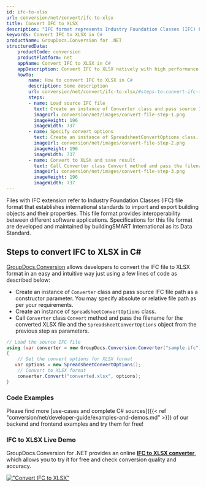 ```yaml
---
id: ifc-to-xlsx
url: conversion/net/convert/ifc-to-xlsx
title: Convert IFC to XLSX
description: "IFC format represents Industry Foundation Classes (IFC) File Format with .ifc extension. Learn how to convert IFC to XLSX file programmatically in C# language using GroupDocs.Conversion for .NET library."
keywords: Convert IFC to XLSX in C#
productName: GroupDocs.Conversion for .NET
structuredData:
    productCode: conversion
    productPlatform: net
    appName: Convert IFC to XLSX in C#
    appDescription: Convert IFC to XLSX natively with high performance using C# language and server side GroupDocs.Conversion for .NET APIs, without the use of any software like Microsoft or Open Office.
    howTo:
        name: How to convert IFC to XLSX in C# 
        description: Some description
        url: conversion/net/convert/ifc-to-xlsx/#steps-to-convert-ifc-to-xlsx-in-c
        steps:
        - name: Load source IFC file 
          text: Create an instance of Converter class and pass source IFC file path as a constructor parameter. You may specify absolute or relative file path as per your requirements. 
          imageUrl: conversion/net/images/convert-file-step-1.png
          imageHeight: 196
          imageWidth: 737
        - name: Specify convert options 
          text: Create an instance of SpreadsheetConvertOptions class.
          imageUrl: conversion/net/images/convert-file-step-2.png
          imageHeight: 196
          imageWidth: 737
        - name: Convert to XLSX and save result 
          text: Call Converter class Convert method and pass the filename for the converted HTML file and the SpreadsheetConvertOptions object from the previous step as parameters.
          imageUrl: conversion/net/images/convert-file-step-3.png
          imageHeight: 196
          imageWidth: 737
---
```


Files with IFC extension refer to  Industry Foundation Classes (IFC) file format that establishes international standards to import and export building objects and their properties. This file format provides interoperability between different software applications. Specifications for this file format are developed and maintained by buildingSMART International as its Data Standard.

## Steps to convert IFC to XLSX in C#

[GroupDocs.Conversion](https://products.groupdocs.com/conversion/net) allows developers to convert the IFC file to XLSX format in an easy and intuitive way just using a few lines of code as described below:

* Create an instance of `Converter` class and pass source IFC file path as a constructor parameter. You may specify absolute or relative file path as per your requirements. 
* Create an instance of `SpreadsheetConvertOptions` class.
* Call `Converter` class `Convert` method and pass the filename for the converted XLSX file and the `SpreadsheetConvertOptions` object from the previous step as parameters.

```csharp
// Load the source IFC file
using (var converter = new GroupDocs.Conversion.Converter("sample.ifc"))
{
    // Set the convert options for XLSX format
   var options = new SpreadsheetConvertOptions();
    // Convert to XLSX format
    converter.Convert("converted.xlsx", options);
}
```

### Code Examples

Please find more [use-cases and complete C# sources]({{< ref "conversion/net/developer-guide/examples-and-demos.md" >}}) of our backend and frontend examples and try them for free!

### IFC to XLSX Live Demo

GroupDocs.Conversion for .NET provides an online [**IFC to XLSX converter**](https://products.groupdocs.app/conversion/ifc-to-xlsx), which allows you to try it for free and check conversion quality and accuracy.

[!["Convert IFC to XLSX"](conversion/net/images/convert-to-xlsx/convert-ifc-to-xlsx.png)](https://products.groupdocs.app/conversion/ifc-to-xlsx)